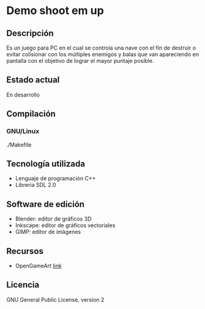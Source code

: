 # Demo shoot em up

## Descripción
Es un juego para PC en el cual se controla una nave con el fin de destruir o evitar colisionar con los múltiples enemigos y balas que van apareciendo en pantalla con el objetivo de lograr el mayor puntaje posible.

## Estado actual
En desarrollo

## Compilación
### GNU/Linux
./Makefile

## Tecnología utilizada
- Lenguaje de programación C++
- Libreria SDL 2.0

## Software de edición
- Blender: editor de gráficos 3D
- Inkscape: editor de gráficos vectoriales
- GIMP: editor de imágenes

## Recursos 
- OpenGameArt [link](https://opengameart.org/)

## Licencia
GNU General Public License, version 2


